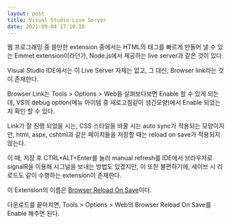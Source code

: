```yaml
---
layout: post
title: Visual Studio Live Server
date: 2021-09-04 17:10:10
---
```


웹 프로그래밍 중 쓸만한 extension 중에서는 HTML의 태그를 빠르게 만들어 낼 수 있는 Emmet extension이라던가, Node.js에서 제공하는 live server과 같은 것이 있다.  

Visual Studio IDE에서는 이 Live Server 자체는 없고, 그 대신, Browser link라는 것이 존재한다.  

Browser Link는 Tools > Options > Web을 살펴보다보면 Enable 할 수 있게 되는데, VS의 debug option(메뉴 아이템 중 새로고침같이 생긴모양)에서 Enable 되었는지 확인 할 수 있다.  

Link가 잘 진행 되었을 시는, CSS 스타일을 바꿀 시는 auto sync가 적용되는 모양이지만, html, aspx, cshtml과 같은 페이지들을 저장할 때는 reload on save가 적용되지 않는다.  

이 때, 저장 후 CTRL+ALT+Enter를 눌러 manual refresh를 IDE에서 브라우저로 signalR을 이용해 시그널을 보내는 방법도 있겠지만, 이 또한 불편하기에, 세이브 시 리로드도 같이 수행하는 extension이 존재한다.  

이 Extension의 이름은 [Browser Reload On Save](https://marketplace.visualstudio.com/items?itemName=MadsKristensen.BrowserReloadonSave)이다.

다운로드를 끝마치면, Tools > Options > Web의 Browser Reload On Save를 Enable 해주면 된다.